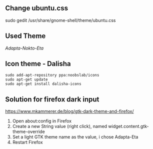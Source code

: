 ## Change ubuntu.css
sudo gedit /usr/share/gnome-shell/theme/ubuntu.css

## Used Theme 
*Adapta-Nokto-Eta*

## Icon theme - Dalisha
```
sudo add-apt-repository ppa:noobslab/icons
sudo apt-get update
sudo apt-get install dalisha-icons
```

## Solution for firefox dark input
https://www.mkammerer.de/blog/gtk-dark-theme-and-firefox/


1. Open about:config in Firefox
2. Create a new String value (right click), named widget.content.gtk-theme-override
3. Set a light GTK theme name as the value, i chose Adapta-Eta
4. Restart Firefox
